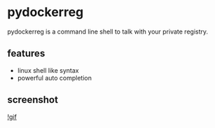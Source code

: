# pydockerreg

pydockerreg is a command line shell to talk with your private registry.

## features
- linux shell like syntax
- powerful auto completion

## screenshot
[!gif](https://raw.githubusercontent.com/woosley/pydockerreg/master/screenshot/screen.gif)

